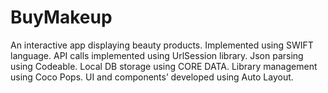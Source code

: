 # BuyMakeup
An interactive app displaying beauty products. 
Implemented using SWIFT language. 
API calls implemented using UrlSession library. 
Json parsing using Codeable. Local DB storage using CORE DATA. 
Library management using Coco Pops. 
UI and components’ developed using Auto Layout. 
